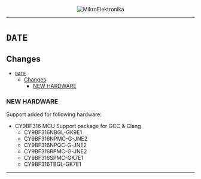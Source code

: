 <p align="center">
  <img src="http://www.mikroe.com/img/designs/beta/logo_small.png?raw=true" alt="MikroElektronika"/>
</p>

---

# `DATE`

## Changes

- [`DATE`](#date)
  - [Changes](#changes)
    - [NEW HARDWARE](#new-hardware)

### NEW HARDWARE

Support added for following hardware:

+ CY9BF316 MCU Support package for GCC & Clang
  + CY9BF316NBGL-GK9E1
  + CY9BF316NPMC-G-JNE2
  + CY9BF316NPQC-G-JNE2
  + CY9BF316RPMC-G-JNE2
  + CY9BF316SPMC-GK7E1
  + CY9BF316TBGL-GK7E1

---
